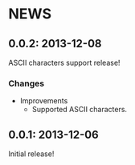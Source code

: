 # NEWS

## 0.0.2: 2013-12-08

ASCII characters support release!

### Changes

  * Improvements
    * Supported ASCII characters.

## 0.0.1: 2013-12-06

Initial release!
